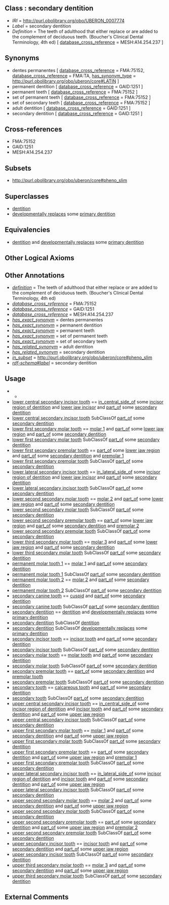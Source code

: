 
## Class : secondary dentition

 * *IRI* = http://purl.obolibrary.org/obo/UBERON_0007774
 * *Label* = secondary dentition
 * *Definition* = The teeth of adulthood that either replace or are added to the complement of deciduous teeth. (Boucher's Clinical Dental Terminology, 4th ed) [ [database_cross_reference](../../ef/oboInOwl#hasDbXref.md) = MESH:A14.254.237 ]

## Synonyms

 * dentes permanentes [ [database_cross_reference](../../ef/oboInOwl#hasDbXref.md) = FMA:75152, [database_cross_reference](../../ef/oboInOwl#hasDbXref.md) = FMA:TA, [has_synonym_type](../../pe/oboInOwl#hasSynonymType.md) = http://purl.obolibrary.org/obo/uberon/core#LATIN ]
 * permanent dentition [ [database_cross_reference](../../ef/oboInOwl#hasDbXref.md) = GAID:1251 ]
 * permanent teeth [ [database_cross_reference](../../ef/oboInOwl#hasDbXref.md) = FMA:75152 ]
 * set of permanent teeth [ [database_cross_reference](../../ef/oboInOwl#hasDbXref.md) = FMA:75152 ]
 * set of secondary teeth [ [database_cross_reference](../../ef/oboInOwl#hasDbXref.md) = FMA:75152 ]
 * adult dentition [ [database_cross_reference](../../ef/oboInOwl#hasDbXref.md) = GAID:1251 ]
 * secondary dentition [ [database_cross_reference](../../ef/oboInOwl#hasDbXref.md) = GAID:1251 ]

## Cross-references

 * FMA:75152
 * GAID:1251
 * MESH:A14.254.237

## Subsets

 * http://purl.obolibrary.org/obo/uberon/core#pheno_slim

## Superclasses

 * [dentition](../../UBERON/72/UBERON_0003672.md)
 * [developmentally replaces](../../RO/85/RO_0002285.md) some [primary dentition](../../UBERON/16/UBERON_0007116.md)

## Equivalencies

 * [dentition](../../UBERON/72/UBERON_0003672.md) and [developmentally replaces](../../RO/85/RO_0002285.md) some [primary dentition](../../UBERON/16/UBERON_0007116.md)

## Other Logical Axioms


## Other Annotations

 * *[definition](../../IAO/15/IAO_0000115.md)* = The teeth of adulthood that either replace or are added to the complement of deciduous teeth. (Boucher's Clinical Dental Terminology, 4th ed)
 * *[database_cross_reference](../../ef/oboInOwl#hasDbXref.md)* = FMA:75152
 * *[database_cross_reference](../../ef/oboInOwl#hasDbXref.md)* = GAID:1251
 * *[database_cross_reference](../../ef/oboInOwl#hasDbXref.md)* = MESH:A14.254.237
 * *[has_exact_synonym](../../ym/oboInOwl#hasExactSynonym.md)* = dentes permanentes
 * *[has_exact_synonym](../../ym/oboInOwl#hasExactSynonym.md)* = permanent dentition
 * *[has_exact_synonym](../../ym/oboInOwl#hasExactSynonym.md)* = permanent teeth
 * *[has_exact_synonym](../../ym/oboInOwl#hasExactSynonym.md)* = set of permanent teeth
 * *[has_exact_synonym](../../ym/oboInOwl#hasExactSynonym.md)* = set of secondary teeth
 * *[has_related_synonym](../../ym/oboInOwl#hasRelatedSynonym.md)* = adult dentition
 * *[has_related_synonym](../../ym/oboInOwl#hasRelatedSynonym.md)* = secondary dentition
 * *[in_subset](../../et/oboInOwl#inSubset.md)* = http://purl.obolibrary.org/obo/uberon/core#pheno_slim
 * *[rdf-schema#label](../../el/rdf-schema#label.md)* = secondary dentition

## Usage

 * -
 * [lower central secondary incisor tooth](../../UBERON/68/UBERON_0018568.md) == [in_central_side_of](../../core#in/of/core#in_central_side_of.md) some [incisor region of dentition](../../UBERON/45/UBERON_0018645.md) and [lower jaw incisor](../../UBERON/51/UBERON_0003451.md) and [part_of](../../BFO/50/BFO_0000050.md) some [secondary dentition](../../UBERON/74/UBERON_0007774.md)
 * [lower central secondary incisor tooth](../../UBERON/68/UBERON_0018568.md) SubClassOf [part_of](../../BFO/50/BFO_0000050.md) some [secondary dentition](../../UBERON/74/UBERON_0007774.md)
 * [lower first secondary molar tooth](../../UBERON/78/UBERON_0018578.md) == [molar 1](../../UBERON/76/UBERON_0018376.md) and [part_of](../../BFO/50/BFO_0000050.md) some [lower jaw region](../../UBERON/10/UBERON_0001710.md) and [part_of](../../BFO/50/BFO_0000050.md) some [secondary dentition](../../UBERON/74/UBERON_0007774.md)
 * [lower first secondary molar tooth](../../UBERON/78/UBERON_0018578.md) SubClassOf [part_of](../../BFO/50/BFO_0000050.md) some [secondary dentition](../../UBERON/74/UBERON_0007774.md)
 * [lower first secondary premolar tooth](../../UBERON/73/UBERON_0018573.md) == [part_of](../../BFO/50/BFO_0000050.md) some [lower jaw region](../../UBERON/10/UBERON_0001710.md) and [part_of](../../BFO/50/BFO_0000050.md) some [secondary dentition](../../UBERON/74/UBERON_0007774.md) and [premolar 1](../../UBERON/94/UBERON_0018294.md)
 * [lower first secondary premolar tooth](../../UBERON/73/UBERON_0018573.md) SubClassOf [part_of](../../BFO/50/BFO_0000050.md) some [secondary dentition](../../UBERON/74/UBERON_0007774.md)
 * [lower lateral secondary incisor tooth](../../UBERON/70/UBERON_0018570.md) == [in_lateral_side_of](../../BSPO/26/BSPO_0000126.md) some [incisor region of dentition](../../UBERON/45/UBERON_0018645.md) and [lower jaw incisor](../../UBERON/51/UBERON_0003451.md) and [part_of](../../BFO/50/BFO_0000050.md) some [secondary dentition](../../UBERON/74/UBERON_0007774.md)
 * [lower lateral secondary incisor tooth](../../UBERON/70/UBERON_0018570.md) SubClassOf [part_of](../../BFO/50/BFO_0000050.md) some [secondary dentition](../../UBERON/74/UBERON_0007774.md)
 * [lower second secondary molar tooth](../../UBERON/79/UBERON_0018579.md) == [molar 2](../../UBERON/06/UBERON_0018606.md) and [part_of](../../BFO/50/BFO_0000050.md) some [lower jaw region](../../UBERON/10/UBERON_0001710.md) and [part_of](../../BFO/50/BFO_0000050.md) some [secondary dentition](../../UBERON/74/UBERON_0007774.md)
 * [lower second secondary molar tooth](../../UBERON/79/UBERON_0018579.md) SubClassOf [part_of](../../BFO/50/BFO_0000050.md) some [secondary dentition](../../UBERON/74/UBERON_0007774.md)
 * [lower second secondary premolar tooth](../../UBERON/74/UBERON_0018574.md) == [part_of](../../BFO/50/BFO_0000050.md) some [lower jaw region](../../UBERON/10/UBERON_0001710.md) and [part_of](../../BFO/50/BFO_0000050.md) some [secondary dentition](../../UBERON/74/UBERON_0007774.md) and [premolar 2](../../UBERON/40/UBERON_0018640.md)
 * [lower second secondary premolar tooth](../../UBERON/74/UBERON_0018574.md) SubClassOf [part_of](../../BFO/50/BFO_0000050.md) some [secondary dentition](../../UBERON/74/UBERON_0007774.md)
 * [lower third secondary molar tooth](../../UBERON/80/UBERON_0018580.md) == [molar 3](../../UBERON/77/UBERON_0018377.md) and [part_of](../../BFO/50/BFO_0000050.md) some [lower jaw region](../../UBERON/10/UBERON_0001710.md) and [part_of](../../BFO/50/BFO_0000050.md) some [secondary dentition](../../UBERON/74/UBERON_0007774.md)
 * [lower third secondary molar tooth](../../UBERON/80/UBERON_0018580.md) SubClassOf [part_of](../../BFO/50/BFO_0000050.md) some [secondary dentition](../../UBERON/74/UBERON_0007774.md)
 * [permanent molar tooth 1](../../UBERON/08/UBERON_0018608.md) == [molar 1](../../UBERON/76/UBERON_0018376.md) and [part_of](../../BFO/50/BFO_0000050.md) some [secondary dentition](../../UBERON/74/UBERON_0007774.md)
 * [permanent molar tooth 1](../../UBERON/08/UBERON_0018608.md) SubClassOf [part_of](../../BFO/50/BFO_0000050.md) some [secondary dentition](../../UBERON/74/UBERON_0007774.md)
 * [permanent molar tooth 2](../../UBERON/07/UBERON_0018607.md) == [molar 2](../../UBERON/06/UBERON_0018606.md) and [part_of](../../BFO/50/BFO_0000050.md) some [secondary dentition](../../UBERON/74/UBERON_0007774.md)
 * [permanent molar tooth 2](../../UBERON/07/UBERON_0018607.md) SubClassOf [part_of](../../BFO/50/BFO_0000050.md) some [secondary dentition](../../UBERON/74/UBERON_0007774.md)
 * [secondary canine tooth](../../UBERON/84/UBERON_0018584.md) == [cuspid](../../UBERON/74/UBERON_0003674.md) and [part_of](../../BFO/50/BFO_0000050.md) some [secondary dentition](../../UBERON/74/UBERON_0007774.md)
 * [secondary canine tooth](../../UBERON/84/UBERON_0018584.md) SubClassOf [part_of](../../BFO/50/BFO_0000050.md) some [secondary dentition](../../UBERON/74/UBERON_0007774.md)
 * [secondary dentition](../../UBERON/74/UBERON_0007774.md) == [dentition](../../UBERON/72/UBERON_0003672.md) and [developmentally replaces](../../RO/85/RO_0002285.md) some [primary dentition](../../UBERON/16/UBERON_0007116.md)
 * [secondary dentition](../../UBERON/74/UBERON_0007774.md) SubClassOf [dentition](../../UBERON/72/UBERON_0003672.md)
 * [secondary dentition](../../UBERON/74/UBERON_0007774.md) SubClassOf [developmentally replaces](../../RO/85/RO_0002285.md) some [primary dentition](../../UBERON/16/UBERON_0007116.md)
 * [secondary incisor tooth](../../UBERON/50/UBERON_0018550.md) == [incisor tooth](../../UBERON/98/UBERON_0001098.md) and [part_of](../../BFO/50/BFO_0000050.md) some [secondary dentition](../../UBERON/74/UBERON_0007774.md)
 * [secondary incisor tooth](../../UBERON/50/UBERON_0018550.md) SubClassOf [part_of](../../BFO/50/BFO_0000050.md) some [secondary dentition](../../UBERON/74/UBERON_0007774.md)
 * [secondary molar tooth](../../UBERON/18/UBERON_0013618.md) == [molar tooth](../../UBERON/55/UBERON_0003655.md) and [part_of](../../BFO/50/BFO_0000050.md) some [secondary dentition](../../UBERON/74/UBERON_0007774.md)
 * [secondary molar tooth](../../UBERON/18/UBERON_0013618.md) SubClassOf [part_of](../../BFO/50/BFO_0000050.md) some [secondary dentition](../../UBERON/74/UBERON_0007774.md)
 * [secondary premolar tooth](../../UBERON/70/UBERON_0017270.md) == [part_of](../../BFO/50/BFO_0000050.md) some [secondary dentition](../../UBERON/74/UBERON_0007774.md) and [premolar tooth](../../UBERON/20/UBERON_0007120.md)
 * [secondary premolar tooth](../../UBERON/70/UBERON_0017270.md) SubClassOf [part_of](../../BFO/50/BFO_0000050.md) some [secondary dentition](../../UBERON/74/UBERON_0007774.md)
 * [secondary tooth](../../UBERON/75/UBERON_0007775.md) == [calcareous tooth](../../UBERON/91/UBERON_0001091.md) and [part_of](../../BFO/50/BFO_0000050.md) some [secondary dentition](../../UBERON/74/UBERON_0007774.md)
 * [secondary tooth](../../UBERON/75/UBERON_0007775.md) SubClassOf [part_of](../../BFO/50/BFO_0000050.md) some [secondary dentition](../../UBERON/74/UBERON_0007774.md)
 * [upper central secondary incisor tooth](../../UBERON/54/UBERON_0016454.md) == [in_central_side_of](../../core#in/of/core#in_central_side_of.md) some [incisor region of dentition](../../UBERON/45/UBERON_0018645.md) and [incisor tooth](../../UBERON/98/UBERON_0001098.md) and [part_of](../../BFO/50/BFO_0000050.md) some [secondary dentition](../../UBERON/74/UBERON_0007774.md) and [part_of](../../BFO/50/BFO_0000050.md) some [upper jaw region](../../UBERON/09/UBERON_0001709.md)
 * [upper central secondary incisor tooth](../../UBERON/54/UBERON_0016454.md) SubClassOf [part_of](../../BFO/50/BFO_0000050.md) some [secondary dentition](../../UBERON/74/UBERON_0007774.md)
 * [upper first secondary molar tooth](../../UBERON/75/UBERON_0018575.md) == [molar 1](../../UBERON/76/UBERON_0018376.md) and [part_of](../../BFO/50/BFO_0000050.md) some [secondary dentition](../../UBERON/74/UBERON_0007774.md) and [part_of](../../BFO/50/BFO_0000050.md) some [upper jaw region](../../UBERON/09/UBERON_0001709.md)
 * [upper first secondary molar tooth](../../UBERON/75/UBERON_0018575.md) SubClassOf [part_of](../../BFO/50/BFO_0000050.md) some [secondary dentition](../../UBERON/74/UBERON_0007774.md)
 * [upper first secondary premolar tooth](../../UBERON/71/UBERON_0018571.md) == [part_of](../../BFO/50/BFO_0000050.md) some [secondary dentition](../../UBERON/74/UBERON_0007774.md) and [part_of](../../BFO/50/BFO_0000050.md) some [upper jaw region](../../UBERON/09/UBERON_0001709.md) and [premolar 1](../../UBERON/94/UBERON_0018294.md)
 * [upper first secondary premolar tooth](../../UBERON/71/UBERON_0018571.md) SubClassOf [part_of](../../BFO/50/BFO_0000050.md) some [secondary dentition](../../UBERON/74/UBERON_0007774.md)
 * [upper lateral secondary incisor tooth](../../UBERON/55/UBERON_0016455.md) == [in_lateral_side_of](../../BSPO/26/BSPO_0000126.md) some [incisor region of dentition](../../UBERON/45/UBERON_0018645.md) and [incisor tooth](../../UBERON/98/UBERON_0001098.md) and [part_of](../../BFO/50/BFO_0000050.md) some [secondary dentition](../../UBERON/74/UBERON_0007774.md) and [part_of](../../BFO/50/BFO_0000050.md) some [upper jaw region](../../UBERON/09/UBERON_0001709.md)
 * [upper lateral secondary incisor tooth](../../UBERON/55/UBERON_0016455.md) SubClassOf [part_of](../../BFO/50/BFO_0000050.md) some [secondary dentition](../../UBERON/74/UBERON_0007774.md)
 * [upper second secondary molar tooth](../../UBERON/76/UBERON_0018576.md) == [molar 2](../../UBERON/06/UBERON_0018606.md) and [part_of](../../BFO/50/BFO_0000050.md) some [secondary dentition](../../UBERON/74/UBERON_0007774.md) and [part_of](../../BFO/50/BFO_0000050.md) some [upper jaw region](../../UBERON/09/UBERON_0001709.md)
 * [upper second secondary molar tooth](../../UBERON/76/UBERON_0018576.md) SubClassOf [part_of](../../BFO/50/BFO_0000050.md) some [secondary dentition](../../UBERON/74/UBERON_0007774.md)
 * [upper second secondary premolar tooth](../../UBERON/72/UBERON_0018572.md) == [part_of](../../BFO/50/BFO_0000050.md) some [secondary dentition](../../UBERON/74/UBERON_0007774.md) and [part_of](../../BFO/50/BFO_0000050.md) some [upper jaw region](../../UBERON/09/UBERON_0001709.md) and [premolar 2](../../UBERON/40/UBERON_0018640.md)
 * [upper second secondary premolar tooth](../../UBERON/72/UBERON_0018572.md) SubClassOf [part_of](../../BFO/50/BFO_0000050.md) some [secondary dentition](../../UBERON/74/UBERON_0007774.md)
 * [upper secondary incisor tooth](../../UBERON/53/UBERON_0019253.md) == [incisor tooth](../../UBERON/98/UBERON_0001098.md) and [part_of](../../BFO/50/BFO_0000050.md) some [secondary dentition](../../UBERON/74/UBERON_0007774.md) and [part_of](../../BFO/50/BFO_0000050.md) some [upper jaw region](../../UBERON/09/UBERON_0001709.md)
 * [upper secondary incisor tooth](../../UBERON/53/UBERON_0019253.md) SubClassOf [part_of](../../BFO/50/BFO_0000050.md) some [secondary dentition](../../UBERON/74/UBERON_0007774.md)
 * [upper third secondary molar tooth](../../UBERON/77/UBERON_0018577.md) == [molar 3](../../UBERON/77/UBERON_0018377.md) and [part_of](../../BFO/50/BFO_0000050.md) some [secondary dentition](../../UBERON/74/UBERON_0007774.md) and [part_of](../../BFO/50/BFO_0000050.md) some [upper jaw region](../../UBERON/09/UBERON_0001709.md)
 * [upper third secondary molar tooth](../../UBERON/77/UBERON_0018577.md) SubClassOf [part_of](../../BFO/50/BFO_0000050.md) some [secondary dentition](../../UBERON/74/UBERON_0007774.md)

## External Comments

